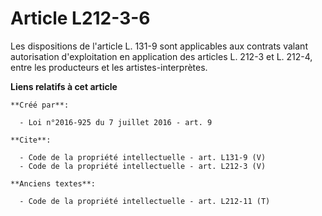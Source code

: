 # Article L212-3-6

Les dispositions de l'article L. 131-9 sont applicables aux contrats valant autorisation d'exploitation en application des
articles L. 212-3 et L. 212-4, entre les producteurs et les artistes-interprètes.

**Liens relatifs à cet article**

	**Créé par**:

	  - Loi n°2016-925 du 7 juillet 2016 - art. 9

	**Cite**:

	  - Code de la propriété intellectuelle - art. L131-9 (V)
	  - Code de la propriété intellectuelle - art. L212-3 (V)

	**Anciens textes**:

	  - Code de la propriété intellectuelle - art. L212-11 (T)
